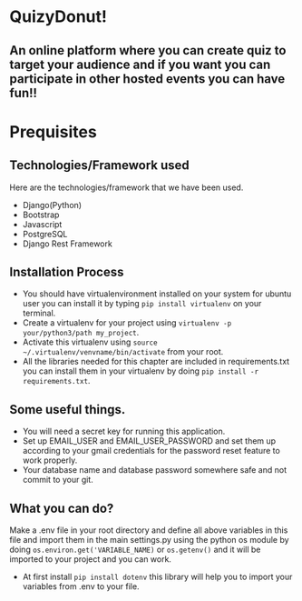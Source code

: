 # QuizyDonut!
## An online platform where you can create quiz to target your audience and if you want you can participate in other hosted events you can have fun!!

# Prequisites
## Technologies/Framework used
Here are the technologies/framework that we have been used.
* Django(Python)
* Bootstrap
* Javascript
* PostgreSQL
* Django Rest Framework

## Installation Process
* You should have virtualenvironment installed on your system for ubuntu user you can install it by typing ```pip install virtualenv``` on your terminal.
* Create a virtualenv for your project using ```virtualenv -p your/python3/path my_project```.
* Activate this virtualenv using ```source ~/.virtualenv/venvname/bin/activate``` from your root.
* All the libraries needed for this chapter are included in requirements.txt you can install them in your virtualenv by doing ```pip install -r requirements.txt```.

## Some useful things.
* You will need a secret key for running this application.
* Set up EMAIL_USER and EMAIL_USER_PASSWORD and set them up according to your gmail credentials for the password reset feature to work properly.
* Your database name and database password somewhere safe and not commit to your git.

## What you can do?

Make a .env file in your root directory and define all above variables in this file and import them in the main settings.py using the python os module by doing ```os.environ.get('VARIABLE_NAME)``` or ```os.getenv()``` and it will be imported to your project and you can work.
* At first install ```pip install dotenv``` this library will help you to import your variables from .env to your file.

